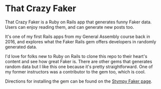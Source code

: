 # That Crazy Faker
That Crazy Faker is a Ruby on Rails app that generates funny Faker data. Users can enjoy reading them, and can generate new posts too.

It's one of my first Rails apps from my General Assembly course back in 2016, and explores what the Faker Rails gem offers developers in randomly generated data.

I'd love for folks new to Ruby on Rails to clone this repo to their heart's content and see how great Faker is. There are other gems that generates random data but I like this one because it's pretty straightforward. One of my former instructors was a contributor to the gem too, which is cool.

Directions for installing the gem can be found on the [Stympy Faker page](https://github.com/stympy/faker).


